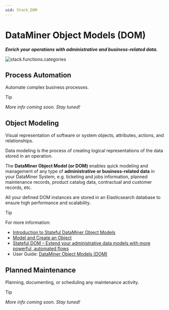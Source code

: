```yaml
---
uid: Stack_DOM
---
```


# DataMiner Object Models (DOM)

***Enrich your operations with administrative and business-related data.***

![stack.functions.categories](~/dataminer-overview/images/stack_DOM.png)

## Process Automation

Automate complex business processes.

> [!TIP]
>
> *More info coming soon. Stay tuned!*

## Object Modeling

Visual representation of software or system objects, attributes, actions, and relationships.

Data modeling is the process of creating logical representations of the data stored in an operation.

The **DataMiner Object Model (or DOM)** enables quick modeling and management of any type of **administrative or business-related data** in your DataMiner System, e.g. ticketing and jobs information, planned maintenance records, product catalog data, contractual and customer records, etc.

All your defined DOM instances are stored in an Elasticsearch database to ensure high performance and scalability. 

> [!TIP]
> For more information:
>
> - [Introduction to Stateful DataMiner Object Models](https://community.dataminer.services/video/introduction-to-stateful-dataminer-object-models-1-3/)
> - [Model and Create an Object](https://community.dataminer.services/video/model-and-create-an-object-2-3//)
> - [Stateful DOM – Extend your administrative data models with more powerful, automated flows](https://community.dataminer.services/stateful-doms-extend-your-administrative-data-models-with-more-powerful-automated-flows/)
> - User Guide: [DataMiner Object Models (DOM)](xref:DOM)

## Planned Maintenance

Planning, documenting, or scheduling any maintenance activity.

> [!TIP]
>
> *More info coming soon. Stay tuned!*
